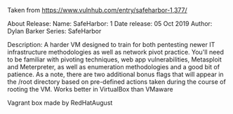 Taken from https://www.vulnhub.com/entry/safeharbor-1,377/ 

About Release:
    Name: SafeHarbor: 1
    Date release: 05 Oct 2019
    Author: Dylan Barker
    Series: SafeHarbor

Description:
    A harder VM designed to train for both pentesting newer IT infrastructure methodologies as well as network pivot practice.
    You'll need to be familiar with pivoting techniques, web app vulnerabilities, Metasploit and Meterpreter, as well as enumeration methodologies and a good bit of patience.
    As a note, there are two additional bonus flags that will appear in the /root directory based on pre-defined actions taken during the course of rooting the VM.
    Works better in VirtualBox than VMaware 

Vagrant box made by RedHatAugust
